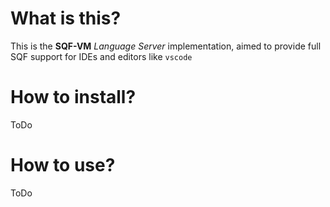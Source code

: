 # What is this?
This is the **SQF-VM** *Language Server* implementation, aimed to provide full SQF support
for IDEs and editors like `vscode`

# How to install?
ToDo

# How to use?
ToDo